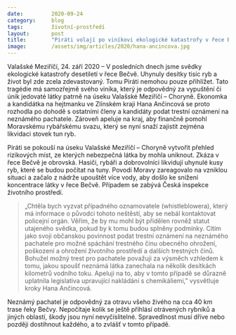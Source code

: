 ```yaml
---
date:         2020-09-24
category:     blog
tags:         životní-prostředí 
layout:       post
title:        "Piráti volají po viníkovi ekologické katastrofy v řece Bečvě, kandidátka na hejtmanku Hana Ančincová podává trestní oznámení"
image:        /assets/img/articles/2020/hana-ancincova.jpg
---
```



Valašské Meziříčí, 24. září 2020 – V posledních dnech jsme svědky ekologické katastrofy desetiletí v řece Bečvě. Uhynuly desítky tisíc ryb a život byl zde zcela zdevastovaný. Tomu Piráti nemohou pouze přihlížet. Tato tragédie má samozřejmě svého viníka, který je odpovědný za vypuštění či únik jedovaté látky patrně na úseku Valašské Meziříčí – Choryně. Ekonomka  a kandidátka na hejtmanku ve Zlínském kraji Hana Ančincová se proto rozhodla po dohodě s ostatními členy a kandidáty podat trestní oznámení na neznámého pachatele. Zároveň apeluje na kraj, aby finančně pomohl Moravskému rybářskému svazu, který se nyní snaží zajistit zejména likvidaci stovek tun ryb.


Piráti se pokouší na úseku Valašské Meziříčí – Choryně vytvořit přehled rizikových míst, ze kterých nebezpečná látka by mohla uniknout. Zkáza v řece Bečvě je obrovská. Hasiči, rybáři a dobrovolníci likvidují uhynulé kusy ryb, které se budou počítat na tuny. Povodí Moravy zareagovalo na vzniklou situaci a začalo z nádrže upouštět více vody, aby došlo ke snížení koncentrace látky v řece Bečvě. Případem se zabývá Česká inspekce životního prostředí.


> „Chtěla bych vyzvat případného oznamovatele (whistleblowera), který má informace o původci tohoto neštěstí, aby se nebál kontaktovat policejní orgán. Věřím, že by mu mohl být přidělen rovněž statut utajeného svědka, pokud by k tomu budou splněny podmínky. Cítím jako svoji občanskou povinnost podat trestní oznámení na neznámého pachatele pro možné spáchání trestného činu obecného ohrožení, poškození a ohrožení životního prostředí a dalších trestných činů. Bohužel možný trest pro pachatele považuji za výsměch vzhledem k tomu, jakou spoušť neznámá látka zanechala na několik desítkách kilometrů vodního toku. Apeluji na to, aby v tomto případě se důrazně uplatnila legislativa upravující nakládání s chemikáliemi,” vysvětluje kroky Hana Ančincová.


Neznámý pachatel je odpovědný za otravu všeho živého na cca 40 km trase řeky Bečvy. Nepočítaje kolik se ještě přihlásí otrávených rybníků a jiných oblastí, škody jsou nyní nevyčíslitelné. Spravedlnost musí dříve nebo později dostihnout každého, a to zvlášť v tomto případě.
